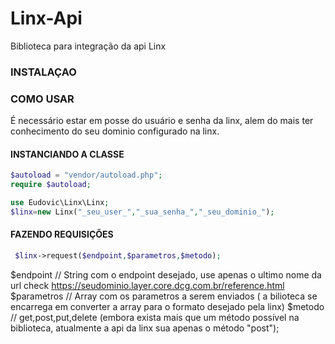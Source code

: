 # Linx-Api
Biblioteca para integração da api Linx

### INSTALAÇAO

### COMO USAR
É necessário estar em posse do usuário e senha da linx, alem do mais ter conhecimento do seu dominio configurado na linx.

#### INSTANCIANDO A CLASSE
```php
$autoload = "vendor/autoload.php";
require $autoload;

use Eudovic\Linx\Linx;
$linx=new Linx("_seu_user_","_sua_senha_","_seu_dominio_");
```

#### FAZENDO REQUISIÇÕES
```php
 $linx->request($endpoint,$parametros,$metodo);
 ```
$endpoint // String com o endpoint desejado, use apenas o ultimo nome da url check https://seudominio.layer.core.dcg.com.br/reference.html
$parametros // Array com os parametros a serem enviados ( a bilioteca se encarrega em converter a array para o formato desejado pela linx)
$metodo // get,post,put,delete (embora exista mais que um método possível na biblioteca, atualmente a api da linx sua apenas o método "post");
